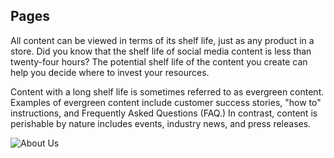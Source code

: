 Pages
--

All content can be viewed in terms of its shelf life, just as any product in a store. Did you know that the shelf life of social media content is less than twenty-four hours? The potential shelf life of the content you create can help you decide where to invest your resources.

Content with a long shelf life is sometimes referred to as evergreen content. Examples of evergreen content include customer success stories, "how to" instructions, and Frequently Asked Questions (FAQ.) In contrast, content is perishable by nature includes events, industry news, and press releases.

![About Us](https://docs.magento.com/m2/ce/user_guide/Resources/Images/storefront-about-us_thumb_0_0.png)